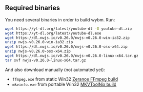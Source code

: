 ## Required binaries

You need several binaries in order to build wybm. Run:

```bash
wget https://yt-dl.org/latest/youtube-dl -O youtube-dl.zip
wget https://yt-dl.org/latest/youtube-dl.exe
wget https://dl.nwjs.io/v0.26.0/nwjs-v0.26.0-win-ia32.zip
unzip nwjs-v0.26.0-win-ia32.zip
wget https://dl.nwjs.io/v0.26.0/nwjs-v0.26.0-osx-x64.zip
unzip nwjs-v0.26.0-osx-x64.zip
wget https://dl.nwjs.io/v0.26.0/nwjs-v0.26.0-linux-x64.tar.gz
tar xvf nwjs-v0.26.0-linux-x64.tar.gz
```

And also download manually (not automated yet):

* `ffmpeg.exe` from static Win32 [Zeranoe FFmpeg build](https://ffmpeg.zeranoe.com/builds/)
* `mkvinfo.exe` from portable Win32 [MKVToolNix build](https://mkvtoolnix.download/downloads.html#windows)
